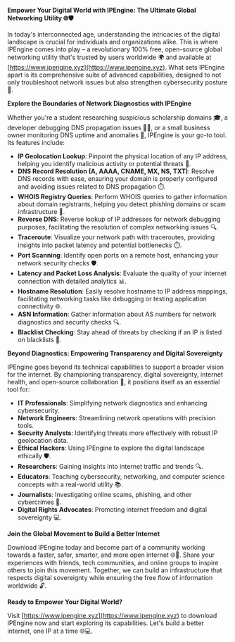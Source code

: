 **Empower Your Digital World with IPEngine: The Ultimate Global Networking Utility 🌐🛡️**

In today's interconnected age, understanding the intricacies of the digital landscape is crucial for individuals and organizations alike. This is where IPEngine comes into play – a revolutionary 100% free, open-source global networking utility that's trusted by users worldwide 🌍 and available at [https://www.ipengine.xyz](https://www.ipengine.xyz). What sets IPEngine apart is its comprehensive suite of advanced capabilities, designed to not only troubleshoot network issues but also strengthen cybersecurity posture 🔐.

**Explore the Boundaries of Network Diagnostics with IPEngine**

Whether you're a student researching suspicious scholarship domains 🎓, a developer debugging DNS propagation issues 👩‍💻, or a small business owner monitoring DNS uptime and anomalies 🏢, IPEngine is your go-to tool. Its features include:

- **IP Geolocation Lookup**: Pinpoint the physical location of any IP address, helping you identify malicious activity or potential threats 📍.
- **DNS Record Resolution (A, AAAA, CNAME, MX, NS, TXT)**: Resolve DNS records with ease, ensuring your domain is properly configured and avoiding issues related to DNS propagation ⏱️.
- **WHOIS Registry Queries**: Perform WHOIS queries to gather information about domain registrants, helping you detect phishing domains or scam infrastructure 🚨.
- **Reverse DNS**: Reverse lookup of IP addresses for network debugging purposes, facilitating the resolution of complex networking issues 🔍.
- **Traceroute**: Visualize your network path with traceroutes, providing insights into packet latency and potential bottlenecks ⏱️.
- **Port Scanning**: Identify open ports on a remote host, enhancing your network security checks 🛡️.
- **Latency and Packet Loss Analysis**: Evaluate the quality of your internet connection with detailed analytics 📊.
- **Hostname Resolution**: Easily resolve hostname to IP address mappings, facilitating networking tasks like debugging or testing application connectivity 🌐.
- **ASN Information**: Gather information about AS numbers for network diagnostics and security checks 🔍.
- **Blacklist Checking**: Stay ahead of threats by checking if an IP is listed on blacklists 👮.

**Beyond Diagnostics: Empowering Transparency and Digital Sovereignty**

IPEngine goes beyond its technical capabilities to support a broader vision for the internet. By championing transparency, digital sovereignty, internet health, and open-source collaboration 🌟, it positions itself as an essential tool for:

- **IT Professionals**: Simplifying network diagnostics and enhancing cybersecurity.
- **Network Engineers**: Streamlining network operations with precision tools.
- **Security Analysts**: Identifying threats more effectively with robust IP geolocation data.
- **Ethical Hackers**: Using IPEngine to explore the digital landscape ethically 🛡️.
- **Researchers**: Gaining insights into internet traffic and trends 🔍.
- **Educators**: Teaching cybersecurity, networking, and computer science concepts with a real-world utility 📚.
- **Journalists**: Investigating online scams, phishing, and other cybercrimes 💼.
- **Digital Rights Advocates**: Promoting internet freedom and digital sovereignty 💻.

**Join the Global Movement to Build a Better Internet**

Download IPEngine today and become part of a community working towards a faster, safer, smarter, and more open internet 🌐🚀. Share your experiences with friends, tech communities, and online groups to inspire others to join this movement. Together, we can build an infrastructure that respects digital sovereignty while ensuring the free flow of information worldwide 🔓.

**Ready to Empower Your Digital World?**

Visit [https://www.ipengine.xyz](https://www.ipengine.xyz) to download IPEngine now and start exploring its capabilities. Let's build a better internet, one IP at a time 🌐💻.